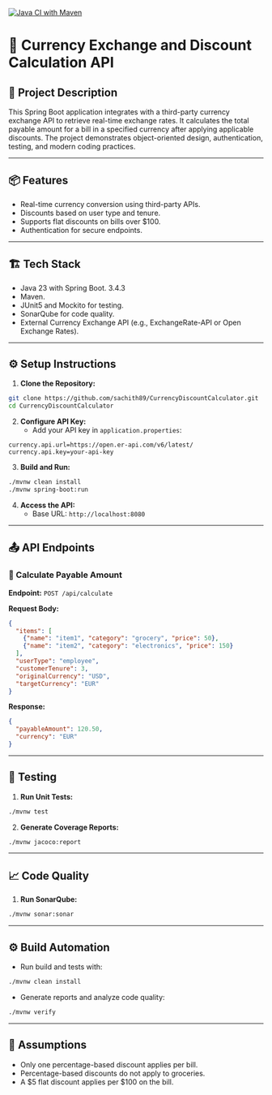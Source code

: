 [![Java CI with Maven](https://github.com/sachith89/CurrencyDiscountCalculator/actions/workflows/maven.yml/badge.svg)](https://github.com/sachith89/CurrencyDiscountCalculator/actions/workflows/maven.yml)
# 💱 Currency Exchange and Discount Calculation API

## 📝 Project Description
This Spring Boot application integrates with a third-party currency exchange API to retrieve real-time exchange rates. It calculates the total payable amount for a bill in a specified currency after applying applicable discounts. The project demonstrates object-oriented design, authentication, testing, and modern coding practices.

---

## 📦 Features
- Real-time currency conversion using third-party APIs.
- Discounts based on user type and tenure.
- Supports flat discounts on bills over $100.
- Authentication for secure endpoints.

---

## 🏗️ Tech Stack
- Java 23 with Spring Boot. 3.4.3
- Maven.
- JUnit5 and Mockito for testing.
- SonarQube for code quality.
- External Currency Exchange API (e.g., ExchangeRate-API or Open Exchange Rates).

---

## ⚙️ Setup Instructions
1. **Clone the Repository:**
```bash
git clone https://github.com/sachith89/CurrencyDiscountCalculator.git
cd CurrencyDiscountCalculator
```
2. **Configure API Key:**
    - Add your API key in `application.properties`:
```properties
currency.api.url=https://open.er-api.com/v6/latest/
currency.api.key=your-api-key
```
3. **Build and Run:**
```bash
./mvnw clean install
./mvnw spring-boot:run
```
4. **Access the API:**
    - Base URL: `http://localhost:8080`

---

## 📤 API Endpoints
### 🧾 Calculate Payable Amount
**Endpoint:** `POST /api/calculate`

**Request Body:**
```json
{
  "items": [
    {"name": "item1", "category": "grocery", "price": 50},
    {"name": "item2", "category": "electronics", "price": 150}
  ],
  "userType": "employee",  
  "customerTenure": 3,  
  "originalCurrency": "USD",
  "targetCurrency": "EUR"
}
```

**Response:**
```json
{
  "payableAmount": 120.50,
  "currency": "EUR"
}
```

---

## 🧪 Testing
1. **Run Unit Tests:**
```bash
./mvnw test
```
2. **Generate Coverage Reports:**
```bash
./mvnw jacoco:report
```

---

## 📈 Code Quality
1. **Run SonarQube:**
```bash
./mvnw sonar:sonar
```

---

## ⚙️ Build Automation
- Run build and tests with:
```bash
./mvnw clean install
```
- Generate reports and analyze code quality:
```bash
./mvnw verify
```

---

## 📌 Assumptions
- Only one percentage-based discount applies per bill.
- Percentage-based discounts do not apply to groceries.
- A $5 flat discount applies per $100 on the bill.